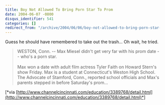 ```yaml
---
title: Boy Not Allowed To Bring Porn Star To Prom
date: 2004-06-07 -0800
disqus_identifier: 541
categories: []
redirect_from: "/archive/2004/06/06/boy-not-allowed-to-bring-porn-star-to-prom.aspx/"
---
```


Guess he should have remembered to take out the trash... Oh wait, he
tried.

> WESTON, Conn. -- Max Miesel didn't get very far with his prom date --
> who's a porn star. \
>  \
>  Max won a date with adult film actress Tyler Faith on Howard Stern's
> show Friday. Max is a student at Connecticut's Weston High School. The
> Advocate of Stamford, Conn., reported school officials and Max's
> parents stepped in before Saturday's prom...

[*via
[http://www.channelcincinnati.com/education/3389768/detail.html](http://www.channelcincinnati.com/education/3389768/detail.html)*]

